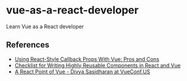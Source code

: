 # vue-as-a-react-developer
Learn Vue as a React developer

## References

* [Using React-Style Callback Props With Vue: Pros and Cons](https://vuejsdevelopers.com/2018/07/30/callback-props-vs-emitting-events/?jsdojo_id=fb_cbp)
* [Checklist for Writing Highly Reusable Components in React and Vue](https://hackernoon.com/checklist-for-writing-highly-reusable-components-in-react-and-vue-531f963864bd)
* [A React Point of Vue - Divya Sasidharan at VueConf.US](https://youtu.be/5TgvhATYm3Q)
